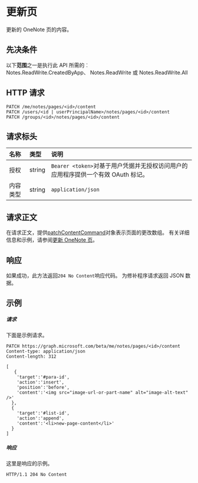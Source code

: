 # <a name="update-page"></a>更新页

更新的 OneNote 页的内容。
## <a name="prerequisites"></a>先决条件
以下**范围**之一是执行此 API 所需的︰   
Notes.ReadWrite.CreatedByApp、 Notes.ReadWrite 或 Notes.ReadWrite.All 
## <a name="http-request"></a>HTTP 请求
<!-- { "blockType": "ignored" } -->
```http
PATCH /me/notes/pages/<id>/content
PATCH /users/<id | userPrincipalName>/notes/pages/<id>/content
PATCH /groups/<id>/notes/pages/<id>/content
```
## <a name="request-headers"></a>请求标头
| 名称       | 类型 | 说明|
|:-----------|:------|:----------|
| 授权  | string  | `Bearer <token>`对基于用户凭据并无授权访问用户的应用程序提供一个有效 OAuth 标记。 |
| 内容类型 | string | `application/json` |

## <a name="request-body"></a>请求正文
在请求正文，提供[patchContentCommand](../resources/patchcontentcommand.md)对象表示页面的更改数组。 有关详细信息和示例，请参阅<a href="https://msdn.microsoft.com/office/office365/howto/onenote-update-page">更新 OneNote 页</a>。

## <a name="response"></a>响应
如果成功，此方法返回`204 No Content`响应代码。  为修补程序请求返回 JSON 数据。
## <a name="example"></a>示例
##### <a name="request"></a>请求
下面是示例请求。
<!-- {
  "blockType": "request",
  "name": "update_page"
}-->
```http
PATCH https://graph.microsoft.com/beta/me/notes/pages/<id>/content
Content-type: application/json
Content-length: 312

[
   {
    'target':'#para-id',
    'action':'insert',
    'position':'before',
    'content':'<img src="image-url-or-part-name" alt="image-alt-text" />'
  }, 
  {
    'target':'#list-id',
    'action':'append',
    'content':'<li>new-page-content</li>'
  }
]
```
##### <a name="response"></a>响应
这里是响应的示例。 
<!-- {
  "blockType": "response",
  "truncated": true,
  "@odata.type": "microsoft.graph.page"
} -->
```http
HTTP/1.1 204 No Content
```

<!-- uuid: 8fcb5dbc-d5aa-4681-8e31-b001d5168d79
2015-10-25 14:57:30 UTC -->
<!-- {
  "type": "#page.annotation",
  "description": "Update page",
  "keywords": "",
  "section": "documentation",
  "tocPath": ""
}-->
